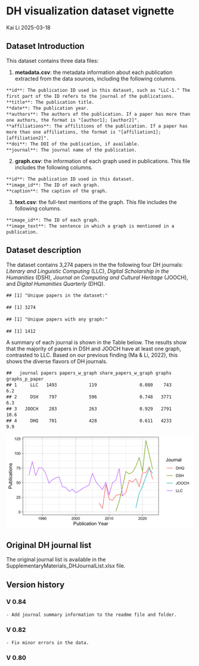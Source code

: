 DH visualization dataset vignette
================
Kai Li
2025-03-18

## Dataset Introduction

This dataset contains three data files:

1.  **metadata.csv**: the metadata information about each publication
    extracted from the data sources, including the following columns.

<!-- -->

    **id**: The publication ID used in this dataset, such as "LLC-1." The first part of the ID refers to the journal of the publications. 
    **title**: The publication title.
    **date**: The publication year.
    **authors**: The authors of the publication. If a paper has more than one authors, the format is "[author1]; [author2]".
    **affiliations**: The affilitions of the publication. If a paper has more than one affiliations, the format is "[affiliation1]; [affiliation2]".
    **doi**: The DOI of the publication, if available.
    **journal**: The journal name of the publication.

2.  **graph.csv**: the information of each graph used in publications.
    This file includes the following columns.

<!-- -->

    **id**: The publication ID used in this dataset.
    **image_id**: The ID of each graph. 
    **caption**: The caption of the graph.

3.  **text.csv**: the full-text mentions of the graph. This file
    includes the following columns.

<!-- -->

    **image_id**: The ID of each graph. 
    **image_text**: The sentence in which a graph is mentioned in a publication.

## Dataset description

The dataset contains 3,274 papers in the the following four DH journals:
*Literary and Linguistic Computing* (LLC), *Digital Scholarship in the
Humanities* (DSH), *Journal on Computing and Cultural Heritage* (JOOCH),
and *Digital Humanities Quarterly* (DHQ).

    ## [1] "Unique papers in the dataset:"

    ## [1] 3274

    ## [1] "Unique papers with any graph:"

    ## [1] 1412

A summary of each journal is shown in the Table below. The results show
that the majority of papers in DSH and JOOCH have at least one graph,
contrasted to LLC. Based on our previous finding (Ma & Li, 2022), this
shows the diverse flavors of DH journals.

    ##   journal papers papers_w_graph share_papers_w_graph graphs graphs_p_paper
    ## 1     LLC   1493            119                0.080    743            6.2
    ## 2     DSH    797            596                0.748   3771            6.3
    ## 3   JOOCH    283            263                0.929   2791           10.6
    ## 4     DHQ    701            428                0.611   4233            9.9

![](readme_files/figure-gfm/unnamed-chunk-3-1.png)<!-- -->

## Original DH journal list

The original journal list is available in the
SupplementaryMaterials_DHJournalList.xlsx file.

## Version history

### V 0.84

    - Add journal summary information to the readme file and folder.

### V 0.82

    - Fix minor errors in the data.

### V 0.80
